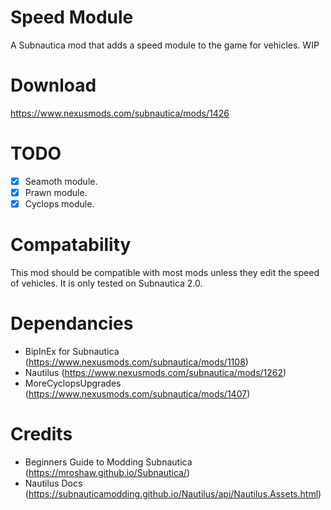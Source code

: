 # Speed Module
A Subnautica mod that adds a speed module to the game for vehicles. WIP

# Download
https://www.nexusmods.com/subnautica/mods/1426

# TODO
- [x] Seamoth module.
- [x] Prawn module.
- [x] Cyclops module.

# Compatability
This mod should be compatible with most mods unless they edit the speed of vehicles.  It is only tested on Subnautica 2.0.

# Dependancies
 * BipInEx for Subnautica (https://www.nexusmods.com/subnautica/mods/1108)
 * Nautilus (https://www.nexusmods.com/subnautica/mods/1262)
 * MoreCyclopsUpgrades (https://www.nexusmods.com/subnautica/mods/1407)

# Credits
 * Beginners Guide to Modding Subnautica (https://mroshaw.github.io/Subnautica/)
 * Nautilus Docs (https://subnauticamodding.github.io/Nautilus/api/Nautilus.Assets.html)
